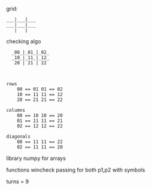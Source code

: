 grid:


    ___|___|___
    ___|___|___
       |   |   


checking algo
    
      _00_|_01_|_02_
      _10_|_11_|_12_
       20 | 21 | 22 

    
    
    rows
        00 == 01 01 == 02 
        10 == 11 11 == 12
        20 == 21 21 == 22

    columns
        00 == 10 10 == 20
        01 == 11 11 == 21
        02 == 12 12 == 22

    diagonals
        00 == 11 11 == 22
        02 == 11 11 == 20

library
    numpy for arrays

functions
    wincheck
        passing for both p1,p2 with symbols


turns = 9